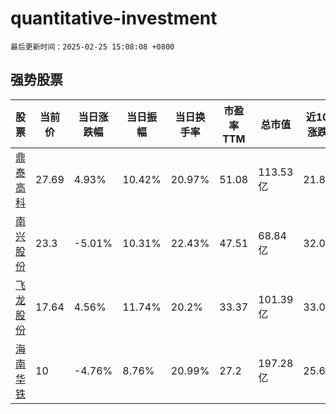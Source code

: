 # quantitative-investment

`最后更新时间：2025-02-25 15:08:08 +0800`

## 强势股票

|股票|当前价|当日涨跌幅|当日振幅|当日换手率|市盈率TTM|总市值|近10日涨跌幅|
|----|----|----|----|----|----|----|----|
|[鼎泰高科](https://xueqiu.com/S/SZ301377)|27.69|4.93%|10.42%|20.97%|51.08|113.53亿|21.82%|
|[南兴股份](https://xueqiu.com/S/SZ002757)|23.3|-5.01%|10.31%|22.43%|47.51|68.84亿|32.01%|
|[飞龙股份](https://xueqiu.com/S/SZ002536)|17.64|4.56%|11.74%|20.2%|33.37|101.39亿|33.03%|
|[海南华铁](https://xueqiu.com/S/SH603300)|10|-4.76%|8.76%|20.99%|27.2|197.28亿|25.63%|
